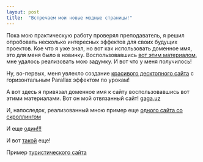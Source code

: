 ```yaml
---
layout: post
title:  "Встречаем мои новые модные страницы!"
---
```

Пока мою практическую работу проверял преподаватель, я решил опробовать несколько интересных эффектов для своих будущих проектов.
Кое что я уже знал, но вот как использовать доменное имя, это для меня было в новинку. Воспользовавшись [вот этим материалом](https://medium.com/swlh/how-to-host-your-website-on-github-pages-for-free-3302b0fe8956), мне удалось реализовать мою задумку.
И вот что у меня получилось!



Ну, во-первых, меня увлекло создание [красивого десктопного сайта](https://uzundemir.github.io/new_parallax_effect_site) с горизонтальным Parallax эффектом по урокам!

А вот здесь я привязал доменное имя к сайту воспользовавшись вот этими материалами. Вот он мой отвязанный сайт! [gaga.uz](https://uzundemir.github.io/gaga)

И, напоследок, реализованный мною пример еще [одного сайта со скроллингом](https://uzundemir.github.io/parallax-scrolling-site) 

И еще [один!!!](https://uzundemir.github.io/3d-tilt)

И вот [такой](https://uzundemir.github.io/3d-effect-site) еще!  

Пример [туристического сайта](https://uzundemir.github.io/responsive-website-touristic)  




